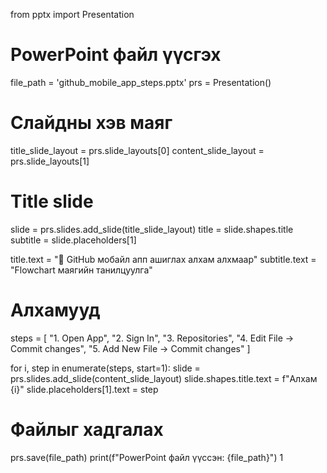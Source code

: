 from pptx import Presentation


# PowerPoint файл үүсгэх
file_path = 'github_mobile_app_steps.pptx'
prs = Presentation()


# Слайдны хэв маяг
title_slide_layout = prs.slide_layouts[0]
content_slide_layout = prs.slide_layouts[1]


# Title slide
slide = prs.slides.add_slide(title_slide_layout)
title = slide.shapes.title
subtitle = slide.placeholders[1]


title.text = "📱 GitHub мобайл апп ашиглах алхам алхмаар"
subtitle.text = "Flowchart маягийн танилцуулга"


# Алхамууд
steps = [
"1. Open App",
"2. Sign In",
"3. Repositories",
"4. Edit File → Commit changes",
"5. Add New File → Commit changes"
]


for i, step in enumerate(steps, start=1):
slide = prs.slides.add_slide(content_slide_layout)
slide.shapes.title.text = f"Алхам {i}"
slide.placeholders[1].text = step


# Файлыг хадгалах
prs.save(file_path)
print(f"PowerPoint файл үүссэн: {file_path}") 1